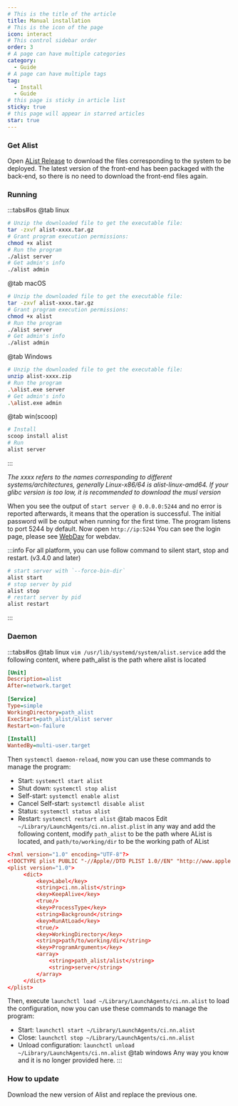 ```yaml
---
# This is the title of the article
title: Manual installation
# This is the icon of the page
icon: interact
# This control sidebar order
order: 3
# A page can have multiple categories
category:
  - Guide
# A page can have multiple tags
tag:
  - Install
  - Guide
# this page is sticky in article list
sticky: true
# this page will appear in starred articles
star: true
---
```


### Get Alist
Open [AList Release](https://github.com/Xhofe/alist/releases) to download the files corresponding to the system to be deployed. The latest version of the front-end has been packaged with the back-end, so there is no need to download the front-end files again.

### Running

:::tabs#os
@tab linux

```bash
# Unzip the downloaded file to get the executable file:
tar -zxvf alist-xxxx.tar.gz
# Grant program execution permissions:
chmod +x alist
# Run the program
./alist server
# Get admin's info
./alist admin
```
@tab macOS
```bash
# Unzip the downloaded file to get the executable file:
tar -zxvf alist-xxxx.tar.gz
# Grant program execution permissions:
chmod +x alist
# Run the program
./alist server
# Get admin's info
./alist admin
```
@tab Windows
```bash
# Unzip the downloaded file to get the executable file:
unzip alist-xxxx.zip
# Run the program
.\alist.exe server
# Get admin's info
.\alist.exe admin
```
@tab win(scoop)
```bash
# Install
scoop install alist
# Run
alist server
```
:::

*The xxxx refers to the names corresponding to different systems/architectures, generally Linux-x86/64 is alist-linux-amd64. If your glibc version is too low, it is recommended to download the musl version*

When you see the output of `start server @ 0.0.0.0:5244` and no error is reported afterwards, it means that the operation is successful. The initial password will be output when running for the first time. The program listens to port 5244 by default. Now open `http://ip:5244` You can see the login page, please see [WebDav](../webdav.md) for webdav.

:::info
For all platform, you can use follow command to silent start, stop and restart. (v3.4.0 and later)

```bash
# start server with `--force-bin-dir`
alist start
# stop server by pid
alist stop
# restart server by pid
alist restart
```
:::

### Daemon

:::tabs#os
@tab linux
`vim /usr/lib/systemd/system/alist.service` add the following content, where path_alist is the path where alist is located
```ini
[Unit]
Description=alist
After=network.target
 
[Service]
Type=simple
WorkingDirectory=path_alist
ExecStart=path_alist/alist server
Restart=on-failure
 
[Install]
WantedBy=multi-user.target
```
Then `systemctl daemon-reload`, now you can use these commands to manage the program:
- Start: `systemctl start alist`
- Shut down: `systemctl stop alist`
- Self-start: `systemctl enable alist`
- Cancel Self-start: `systemctl disable alist`
- Status: `systemctl status alist`
- Restart: `systemctl restart alist`
@tab macos
Edit `~/Library/LaunchAgents/ci.nn.alist.plist` in any way and add the following content, modify `path_alist` to be the path where AList is located, and `path/to/working/dir` to be the working path of AList

```conf
<?xml version="1.0" encoding="UTF-8"?>
<!DOCTYPE plist PUBLIC "-//Apple//DTD PLIST 1.0//EN" "http://www.apple.com/DTDs/PropertyList-1.0.dtd">
<plist version="1.0">
     <dict>
         <key>Label</key>
         <string>ci.nn.alist</string>
         <key>KeepAlive</key>
         <true/>
         <key>ProcessType</key>
         <string>Background</string>
         <key>RunAtLoad</key>
         <true/>
         <key>WorkingDirectory</key>
         <string>path/to/working/dir</string>
         <key>ProgramArguments</key>
         <array>
             <string>path_alist/alist</string>
             <string>server</string>
         </array>
     </dict>
</plist>
```

Then, execute `launchctl load ~/Library/LaunchAgents/ci.nn.alist` to load the configuration, now you can use these commands to manage the program:

- Start: `launchctl start ~/Library/LaunchAgents/ci.nn.alist`
- Close: `launchctl stop ~/Library/LaunchAgents/ci.nn.alist`
- Unload configuration: `launchctl unload ~/Library/LaunchAgents/ci.nn.alist`
@tab windows
Any way you know and it is no longer provided here.
:::


### How to update

Download the new version of Alist and replace the previous one.